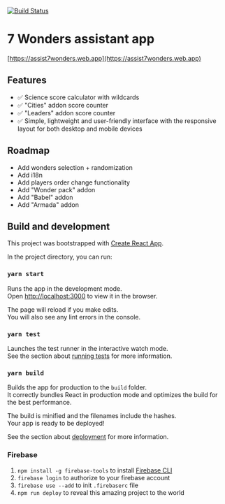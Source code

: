 [![Build Status](https://travis-ci.org/kirillunlimited/assist7wonders.svg?branch=master)](https://travis-ci.com/kirillunlimited/assist7wonders)

# 7 Wonders assistant app

[https://assist7wonders.web.app](https://assist7wonders.web.app)

## Features
* ✅ Science score calculator with wildcards
* ✅ "Cities" addon score counter
* ✅ "Leaders" addon score counter
* ✅ Simple, lightweight and user-friendly interface with the responsive layout for both desktop and mobile devices

## Roadmap
* Add wonders selection + randomization
* Add i18n
* Add players order change functionality
* Add "Wonder pack" addon
* Add "Babel" addon
* Add "Armada" addon

## Build and development

This project was bootstrapped with [Create React App](https://github.com/facebook/create-react-app).

In the project directory, you can run:

### `yarn start`

Runs the app in the development mode.\
Open [http://localhost:3000](http://localhost:3000) to view it in the browser.

The page will reload if you make edits.\
You will also see any lint errors in the console.

### `yarn test`

Launches the test runner in the interactive watch mode.\
See the section about [running tests](https://facebook.github.io/create-react-app/docs/running-tests) for more information.

### `yarn build`

Builds the app for production to the `build` folder.\
It correctly bundles React in production mode and optimizes the build for the best performance.

The build is minified and the filenames include the hashes.\
Your app is ready to be deployed!

See the section about [deployment](https://facebook.github.io/create-react-app/docs/deployment) for more information.

### Firebase
1. `npm install -g firebase-tools` to install [Firebase CLI](https://github.com/firebase/firebase-tools)
2. `firebase login` to authorize to your firebase account
3. `firebase use --add` to init `.firebaserc` file
4. `npm run deploy` to reveal this amazing project to the world
